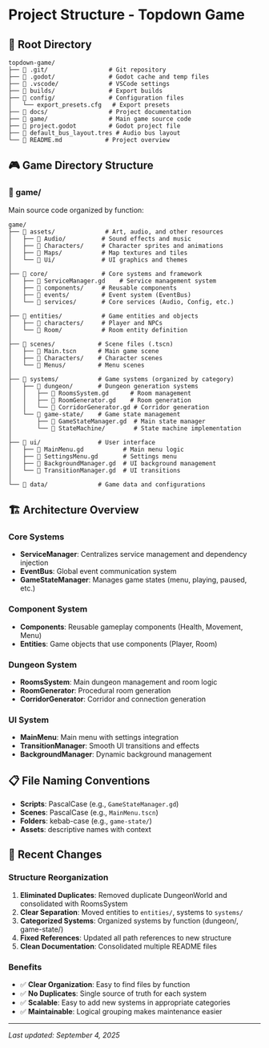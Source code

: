 # Project Structure - Topdown Game

## 📁 Root Directory
```
topdown-game/
├── 📂 .git/                 # Git repository
├── 📂 .godot/               # Godot cache and temp files
├── 📂 .vscode/              # VSCode settings
├── 📂 builds/               # Export builds
├── 📂 config/               # Configuration files
│   └── export_presets.cfg   # Export presets
├── 📂 docs/                 # Project documentation
├── 📂 game/                 # Main game source code
├── 📄 project.godot         # Godot project file
├── 📄 default_bus_layout.tres # Audio bus layout
└── 📄 README.md            # Project overview
```

## 🎮 Game Directory Structure

### 📂 game/
Main source code organized by function:

```
game/
├── 📂 assets/              # Art, audio, and other resources
│   ├── 📂 Audio/          # Sound effects and music
│   ├── 📂 Characters/     # Character sprites and animations
│   ├── 📂 Maps/           # Map textures and tiles
│   └── 📂 Ui/             # UI graphics and themes
│
├── 📂 core/               # Core systems and framework
│   ├── 📄 ServiceManager.gd    # Service management system
│   ├── 📂 components/     # Reusable components
│   ├── 📂 events/         # Event system (EventBus)
│   └── 📂 services/       # Core services (Audio, Config, etc.)
│
├── 📂 entities/           # Game entities and objects
│   ├── 📂 characters/     # Player and NPCs
│   └── 📂 Room/           # Room entity definition
│
├── 📂 scenes/            # Scene files (.tscn)
│   ├── 📄 Main.tscn      # Main game scene
│   ├── 📂 Characters/    # Character scenes
│   └── 📂 Menus/         # Menu scenes
│
├── 📂 systems/           # Game systems (organized by category)
│   ├── 📂 dungeon/       # Dungeon generation systems
│   │   ├── 📄 RoomsSystem.gd      # Room management
│   │   ├── 📄 RoomGenerator.gd    # Room generation
│   │   └── 📄 CorridorGenerator.gd # Corridor generation
│   └── 📂 game-state/    # Game state management
│       ├── 📄 GameStateManager.gd  # Main state manager
│       └── 📂 StateMachine/        # State machine implementation
│
├── 📂 ui/                # User interface
│   ├── 📄 MainMenu.gd           # Main menu logic
│   ├── 📄 SettingsMenu.gd       # Settings menu
│   ├── 📄 BackgroundManager.gd  # UI background management
│   └── 📄 TransitionManager.gd  # UI transitions
│
└── 📂 data/              # Game data and configurations
```

## 🏗️ Architecture Overview

### Core Systems
- **ServiceManager**: Centralizes service management and dependency injection
- **EventBus**: Global event communication system
- **GameStateManager**: Manages game states (menu, playing, paused, etc.)

### Component System
- **Components**: Reusable gameplay components (Health, Movement, Menu)
- **Entities**: Game objects that use components (Player, Room)

### Dungeon System
- **RoomsSystem**: Main dungeon management and room logic
- **RoomGenerator**: Procedural room generation
- **CorridorGenerator**: Corridor and connection generation

### UI System
- **MainMenu**: Main menu with settings integration
- **TransitionManager**: Smooth UI transitions and effects
- **BackgroundManager**: Dynamic background management

## 📋 File Naming Conventions

- **Scripts**: PascalCase (e.g., `GameStateManager.gd`)
- **Scenes**: PascalCase (e.g., `MainMenu.tscn`)
- **Folders**: kebab-case (e.g., `game-state/`)
- **Assets**: descriptive names with context

## 🔄 Recent Changes

### Structure Reorganization
1. **Eliminated Duplicates**: Removed duplicate DungeonWorld and consolidated with RoomsSystem
2. **Clear Separation**: Moved entities to `entities/`, systems to `systems/`
3. **Categorized Systems**: Organized systems by function (dungeon/, game-state/)
4. **Fixed References**: Updated all path references to new structure
5. **Clean Documentation**: Consolidated multiple README files

### Benefits
- ✅ **Clear Organization**: Easy to find files by function
- ✅ **No Duplicates**: Single source of truth for each system
- ✅ **Scalable**: Easy to add new systems in appropriate categories
- ✅ **Maintainable**: Logical grouping makes maintenance easier

---

*Last updated: September 4, 2025*
